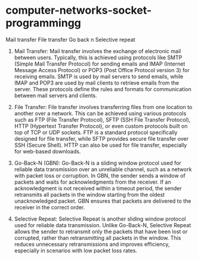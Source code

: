 # computer-networks-socket-programmingg

Mail transfer 
File transfer 
Go back n
Selective repeat


1. Mail Transfer: Mail transfer involves the exchange of electronic mail between users. Typically, this is achieved using protocols like SMTP (Simple Mail Transfer Protocol) for sending emails and IMAP (Internet Message Access Protocol) or POP3 (Post Office Protocol version 3) for receiving emails. SMTP is used by mail servers to send emails, while IMAP and POP3 are used by mail clients to retrieve emails from the server. These protocols define the rules and formats for communication between mail servers and clients.

2. File Transfer: File transfer involves transferring files from one location to another over a network. This can be achieved using various protocols such as FTP (File Transfer Protocol), SFTP (SSH File Transfer Protocol), HTTP (Hypertext Transfer Protocol), or even custom protocols built on top of TCP or UDP sockets. FTP is a standard protocol specifically designed for file transfer, while SFTP provides secure file transfer over SSH (Secure Shell). HTTP can also be used for file transfer, especially for web-based downloads.

3. Go-Back-N (GBN): Go-Back-N is a sliding window protocol used for reliable data transmission over an unreliable channel, such as a network with packet loss or corruption. In GBN, the sender sends a window of packets and waits for acknowledgments from the receiver. If an acknowledgment is not received within a timeout period, the sender retransmits all packets in the window starting from the oldest unacknowledged packet. GBN ensures that packets are delivered to the receiver in the correct order.

4. Selective Repeat: Selective Repeat is another sliding window protocol used for reliable data transmission. Unlike Go-Back-N, Selective Repeat allows the sender to retransmit only the packets that have been lost or corrupted, rather than retransmitting all packets in the window. This reduces unnecessary retransmissions and improves efficiency, especially in scenarios with low packet loss rates.

